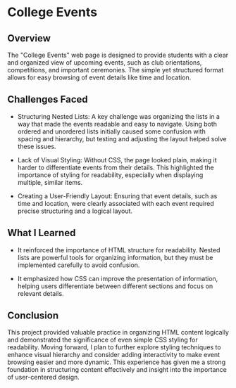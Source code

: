 # College Events

## Overview

The "College Events" web page is designed to provide students with a clear and organized view of upcoming events, 
such as club orientations, competitions, and important ceremonies. The simple yet structured format allows for easy 
browsing of event details like time and location.

## Challenges Faced

- Structuring Nested Lists: A key challenge was organizing the lists in a way that made the events readable and easy 
to navigate. Using both ordered and unordered lists initially caused some confusion with spacing and hierarchy, but 
testing and adjusting the layout helped solve these issues.

- Lack of Visual Styling: Without CSS, the page looked plain, making it harder to differentiate events from their 
details. This highlighted the importance of styling for readability, especially when displaying multiple, similar 
items.

- Creating a User-Friendly Layout: Ensuring that event details, such as time and location, were clearly associated 
with each event required precise structuring and a logical layout.

## What I Learned

- It reinforced the importance of HTML structure for readability. Nested lists are powerful tools for organizing 
information, but they must be implemented carefully to avoid confusion.

- It emphasized how CSS can improve the presentation of information, helping users differentiate between different 
sections and focus on relevant details.

## Conclusion

This project provided valuable practice in organizing HTML content logically and demonstrated the significance of 
even simple CSS styling for readability. Moving forward, I plan to further explore styling techniques to enhance 
visual hierarchy and consider adding interactivity to make event browsing easier and more dynamic. This experience 
has given me a strong foundation in structuring content effectively and insight into the importance of user-centered 
design.
